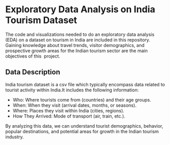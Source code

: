 # Exploratory Data Analysis on India Tourism Dataset
The code and visualizations needed to do an exploratory data analysis (EDA) on a dataset on tourism in India are included in this repository. Gaining knowledge about travel trends, visitor demographics, and prospective growth areas for the Indian tourism sector are the main objectives of this  project.

## Data Description
India tourism dataset is a csv file which typically encompass data related to tourist activity within India.It includes the following information:
* Who: Where tourists come from (countries) and their age groups.
* When: When they visit (arrival dates, months, or seasons).
* Where: Places they visit within India (cities, regions).
* How They Arrived: Mode of transport (air, train, etc.).

By analyzing this data, we can understand tourist demographics, behavior, popular destinations, and potential areas for growth in the Indian tourism industry.
